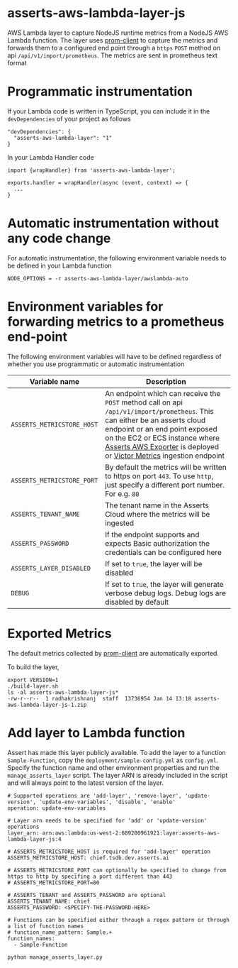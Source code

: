 # asserts-aws-lambda-layer-js

AWS Lambda layer to capture NodeJS runtime metrics from a NodeJS AWS Lambda function. The layer
uses [prom-client](https://github.com/siimon/prom-client) to capture the metrics and forwards them to a configured end
point through a `https` `POST` method on api `/api/v1/import/prometheus`. The metrics are sent in prometheus text format

# Programmatic instrumentation

If your Lambda code is written in TypeScript, you can include it in the `devDependencies` of your project as follows

```
"devDependencies": {
  "asserts-aws-lambda-layer": "1"
}
```

In your Lambda Handler code

```
import {wrapHandler} from 'asserts-aws-lambda-layer';

exports.handler = wrapHandler(async (event, context) => {
  ...
}
```

# Automatic instrumentation without any code change

For automatic instrumentation, the following environment variable needs to be defined in your Lambda function

```
NODE_OPTIONS = -r asserts-aws-lambda-layer/awslambda-auto
```

# Environment variables for forwarding metrics to a prometheus end-point

The following environment variables will have to be defined regardless of whether you use programmatic or automatic
instrumentation

|Variable name| Description|
|-------------|------------|
|`ASSERTS_METRICSTORE_HOST`|An endpoint which can receive the `POST` method call on api `/api/v1/import/prometheus`. This can either be an asserts cloud endpoint or an end point exposed on the EC2 or ECS instance where [Asserts AWS Exporter](https://app.gitbook.com/o/-Mih12_HEHZ0gGyaqQ0X/s/-Mih17ZSkwF7P2VxUo4u/quickstart-guide/setting-up-aws-serverless-monitoring) is deployed or [Victor Metrics](https://victoriametrics.com/) ingestion endpoint |
|`ASSERTS_METRICSTORE_PORT`|By default the metrics will be written to https on port `443`. To use `http`, just specify a different port number. For e.g. `80` |
|`ASSERTS_TENANT_NAME`|The tenant name in the Asserts Cloud where the metrics will be ingested |
|`ASSERTS_PASSWORD`|If the endpoint supports and expects Basic authorization the credentials can be configured here |
|`ASSERTS_LAYER_DISABLED`| If set to `true`, the layer will be disabled|
|`DEBUG`|If set to `true`, the layer will generate verbose debug logs. Debug logs are disabled by default|

# Exported Metrics

The default metrics collected by [prom-client](https://github.com/siimon/prom-client) are automatically exported.

To build the layer,

```
export VERSION=1
./build-layer.sh
ls -al asserts-aws-lambda-layer-js*
-rw-r--r--  1 radhakrishnanj  staff  13736954 Jan 14 13:18 asserts-aws-lambda-layer-js-1.zip
```

# Add layer to Lambda function

Assert has made this layer publicly available. To add the layer to a function `Sample-Function`, copy the 
`deployment/sample-config.yml` as `config.yml`. Specify the function name and other environment properties 
and run the `manage_asserts_layer` script. The layer ARN is already included in the script and will always point to 
the latest version of the layer.

```
# Supported operations are 'add-layer', 'remove-layer', 'update-version', 'update-env-variables', 'disable', 'enable'
operation: update-env-variables

# Layer arn needs to be specified for 'add' or 'update-version' operations
layer_arn: arn:aws:lambda:us-west-2:689200961921:layer:asserts-aws-lambda-layer-js:4

# ASSERTS_METRICSTORE_HOST is required for 'add-layer' operation
ASSERTS_METRICSTORE_HOST: chief.tsdb.dev.asserts.ai

# ASSERTS_METRICSTORE_PORT can optionally be specified to change from https to http by specifing a port different than 443
# ASSERTS_METRICSTORE_PORT=80

# ASSERTS_TENANT and ASSERTS_PASSWORD are optional
ASSERTS_TENANT_NAME: chief
ASSERTS_PASSWORD: <SPECIFY-THE-PASSWORD-HERE>

# Functions can be specified either through a regex pattern or through a list of function names
# function_name_pattern: Sample.+
function_names:
  - Sample-Function
```

```
python manage_asserts_layer.py
```










